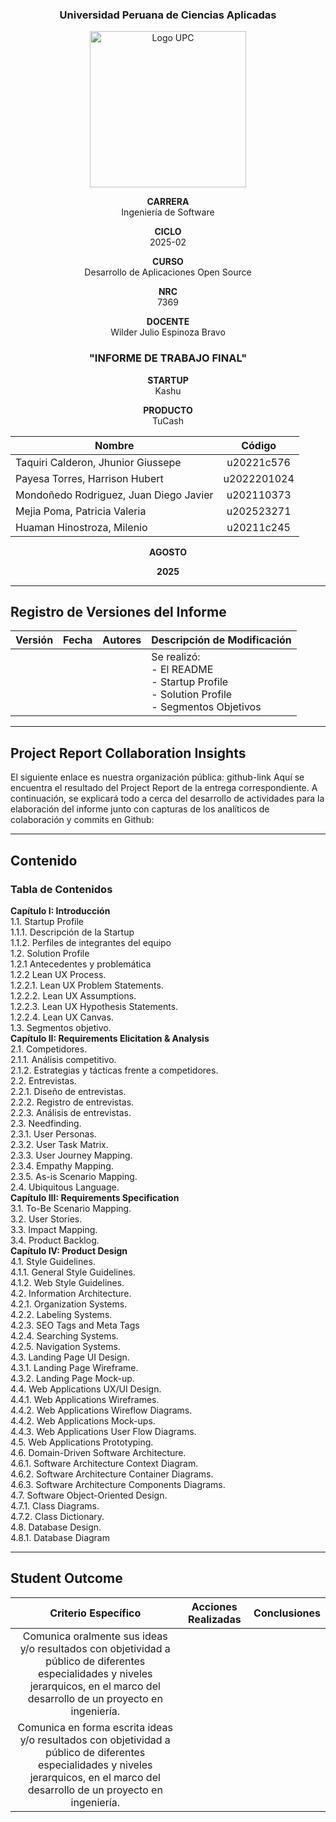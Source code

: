 <div align="center">

### Universidad Peruana de Ciencias Aplicadas

<img src="https://upload.wikimedia.org/wikipedia/commons/f/fc/UPC_logo_transparente.png" alt="Logo UPC" width="250">  

**CARRERA** </br> Ingeniería de Software 

**CICLO** </br> 2025-02

**CURSO** </br> Desarrollo de Aplicaciones Open Source

**NRC** </br> 7369

**DOCENTE** </br> Wilder Julio Espinoza Bravo

### "INFORME DE TRABAJO FINAL"

**STARTUP** </br> Kashu

**PRODUCTO** </br> TuCash

| Nombre |Código|
|-------|:----------:|
| Taquiri Calderon, Jhunior Giussepe | u20221c576|
| Payesa Torres, Harrison Hubert | u2022201024|
| Mondoñedo Rodriguez, Juan Diego Javier | u202110373 |
| Mejia Poma, Patricia Valeria | u202523271 |
| Huaman Hinostroza, Milenio | u20211c245 |

**AGOSTO** 

**2025**
</br>

</div>

---

## Registro de Versiones del Informe

<div align='center'> 

| Versión               | Fecha    | Autores         | Descripción de Modificación                  |
|:---------------------:|:--------:|:---------------:|--------------------------------------------|
| |  |  | Se realizó:<br> - El README <br> - Startup Profile <br> - Solution Profile <br> - Segmentos Objetivos |

</div>

---

## Project Report Collaboration Insights

El siguiente enlace es nuestra organización pública: github-link
Aquí se encuentra el resultado del Project Report de la entrega correspondiente.
A continuación, se explicará todo a cerca del desarrollo de actividades para la elaboración del informe junto con capturas de los analíticos de colaboración y commits en Github:

---

## Contenido
### Tabla de Contenidos

**Capítulo I: Introducción** </br>
1.1. Startup Profile </br>
1.1.1. Descripción de la Startup </br>
1.1.2. Perfiles de integrantes del equipo </br>
1.2. Solution Profile </br>
1.2.1 Antecedentes y problemática </br>
1.2.2 Lean UX Process. </br>
1.2.2.1. Lean UX Problem Statements. </br>
1.2.2.2. Lean UX Assumptions. </br>
1.2.2.3. Lean UX Hypothesis Statements. </br>
1.2.2.4. Lean UX Canvas. </br>
1.3. Segmentos objetivo. </br>
**Capítulo II: Requirements Elicitation & Analysis** </br>
2.1. Competidores. </br>
2.1.1. Análisis competitivo. </br>
2.1.2. Estrategias y tácticas frente a competidores. </br>
2.2. Entrevistas. </br>
2.2.1. Diseño de entrevistas. </br>
2.2.2. Registro de entrevistas. </br>
2.2.3. Análisis de entrevistas. </br>
2.3. Needfinding. </br>
2.3.1. User Personas. </br>
2.3.2. User Task Matrix. </br>
2.3.3. User Journey Mapping. </br>
2.3.4. Empathy Mapping. </br>
2.3.5. As-is Scenario Mapping. </br>
2.4. Ubiquitous Language. </br>
**Capítulo III: Requirements Specification** </br>
3.1. To-Be Scenario Mapping. </br>
3.2. User Stories. </br>
3.3. Impact Mapping. </br>
3.4. Product Backlog. </br>
**Capítulo IV: Product Design** </br>
4.1. Style Guidelines. </br>
4.1.1. General Style Guidelines. </br>
4.1.2. Web Style Guidelines. </br>
4.2. Information Architecture. </br>
4.2.1. Organization Systems. </br>
4.2.2. Labeling Systems. </br>
4.2.3. SEO Tags and Meta Tags </br>
4.2.4. Searching Systems. </br>
4.2.5. Navigation Systems. </br>
4.3. Landing Page UI Design. </br>
4.3.1. Landing Page Wireframe. </br>
4.3.2. Landing Page Mock-up. </br>
4.4. Web Applications UX/UI Design. </br>
4.4.1. Web Applications Wireframes. </br>
4.4.2. Web Applications Wireflow Diagrams. </br>
4.4.2. Web Applications Mock-ups. </br>
4.4.3. Web Applications User Flow Diagrams. </br>
4.5. Web Applications Prototyping. </br>
4.6. Domain-Driven Software Architecture. </br>
4.6.1. Software Architecture Context Diagram. </br>
4.6.2. Software Architecture Container Diagrams. </br>
4.6.3. Software Architecture Components Diagrams. </br>
4.7. Software Object-Oriented Design. </br>
4.7.1. Class Diagrams. </br>
4.7.2. Class Dictionary. </br>
4.8. Database Design. </br>
4.8.1. Database Diagram </br>

---

## Student Outcome

<div align='center'> 
  
| Criterio Específico | Acciones Realizadas | Conclusiones |
|:-------------------:|:-------------------:|:------------:|
| Comunica oralmente sus ideas y/o resultados con objetividad a público de diferentes especialidades y niveles jerarquicos, en el marco del desarrollo de un proyecto en ingeniería.| | |
| Comunica en forma escrita ideas y/o resultados con objetividad a público de diferentes especialidades y niveles jerarquicos, en el marco del desarrollo de un proyecto en ingeniería.| | |

</div>


